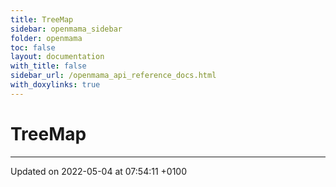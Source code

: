 ```yaml
---
title: TreeMap
sidebar: openmama_sidebar
folder: openmama
toc: false
layout: documentation
with_title: false
sidebar_url: /openmama_api_reference_docs.html
with_doxylinks: true
---
```


# TreeMap








-------------------------------

Updated on 2022-05-04 at 07:54:11 +0100